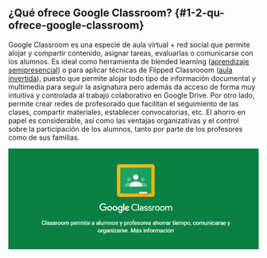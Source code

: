 ## ¿Qué ofrece Google Classroom? {#1-2-qu-ofrece-google-classroom}

Google Classroom es una especie de aula virtual + red social que permite alojar y compartir contenido, asignar tareas, evaluarlas o comunicarse con los alumnos. Es ideal como herramienta de blended learning ([aprendizaje semipresencial](https://www.google.com/url?q=https://es.wikipedia.org/wiki/Aprendizaje_semipresencial&sa=D&ust=1540994740402000)) o para aplicar técnicas de  Flipped Classrooom ([aula invertida](https://www.google.com/url?q=https://es.wikipedia.org/wiki/Aula_invertida&sa=D&ust=1540994740403000)), puesto que permite alojar todo tipo de información documental y multimedia para seguir la asignatura pero además da acceso de forma muy intuitiva y controlada al trabajo colaborativo en Google Drive. Por otro lado, permite crear redes de profesorado que facilitan el seguimiento de las clases, compartir materiales, establecer convocatorias, etc.  El ahorro en papel es considerable, así como las ventajas organizativas y el control sobre la participación de los alumnos, tanto por parte de los profesores como de sus familias.

![Google Classroom](https://raw.githubusercontent.com/catedu/google-classroom-2018/master/images/image20.png)